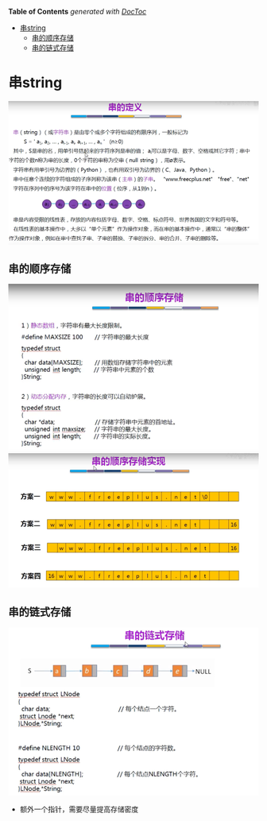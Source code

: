 <!-- START doctoc generated TOC please keep comment here to allow auto update -->
<!-- DON'T EDIT THIS SECTION, INSTEAD RE-RUN doctoc TO UPDATE -->
**Table of Contents**  *generated with [DocToc](https://github.com/thlorenz/doctoc)*

- [串string](#%E4%B8%B2string)
  - [串的顺序存储](#%E4%B8%B2%E7%9A%84%E9%A1%BA%E5%BA%8F%E5%AD%98%E5%82%A8)
  - [串的链式存储](#%E4%B8%B2%E7%9A%84%E9%93%BE%E5%BC%8F%E5%AD%98%E5%82%A8)

<!-- END doctoc generated TOC please keep comment here to allow auto update -->

# 串string
![](.string_images/string.png)

## 串的顺序存储
![](.string_images/string_storage.png)
![](.string_images/string_storage1.png)

## 串的链式存储
![](.string_images/string_link_storage.png)
- 额外一个指针，需要尽量提高存储密度